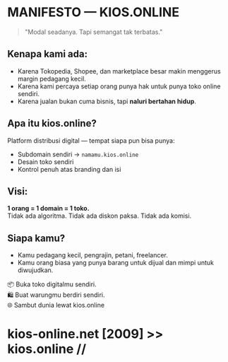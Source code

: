 # MANIFESTO — KIOS.ONLINE

> "Modal seadanya. Tapi semangat tak terbatas."

## Kenapa kami ada:
- Karena Tokopedia, Shopee, dan marketplace besar makin menggerus margin pedagang kecil.
- Karena kami percaya setiap orang punya hak untuk punya toko online sendiri.
- Karena jualan bukan cuma bisnis, tapi **naluri bertahan hidup**.

## Apa itu kios.online?
Platform distribusi digital — tempat siapa pun bisa punya:
- Subdomain sendiri → `namamu.kios.online`
- Desain toko sendiri
- Kontrol penuh atas branding dan isi

## Visi:
**1 orang = 1 domain = 1 toko.**  
Tidak ada algoritma. Tidak ada diskon paksa. Tidak ada komisi.

## Siapa kamu?
- Kamu pedagang kecil, pengrajin, petani, freelancer.
- Kamu orang biasa yang punya barang untuk dijual dan mimpi untuk diwujudkan.

📦 Buka toko digitalmu sendiri.  
🛍️ Buat warungmu berdiri sendiri.  
🌐 Sambut dunia lewat kios.online

# kios-online.net [2009] >> kios.online //
